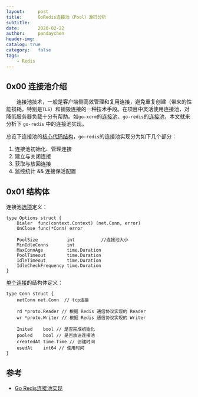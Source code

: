 ```yaml
---
layout:     post
title:      GoRedis连接池（Pool）源码分析
subtitle:   
date:       2020-02-22
author:     pandaychen
header-img: 
catalog: true
category:   false
tags:
    - Redis
---
```


##  0x00    连接池介绍
&emsp;&emsp;连接池技术，一般是客户端侧高效管理和复用连接，避免重复创建（带来的性能损耗，特别是`TLS`）和销毁连接的一种技术手段。在项目中灵活使用连接池，对降低服务器负载十分有帮助。如`go-xorm`的[连接池](https://github.com/go-xorm/manual-zh-CN/blob/master/chapter-01/1.engine.md)、`go-redis`的[连接池](https://github.com/go-redis/redis/tree/master/internal/pool)，本文就来分析下 `go-redis` 中的连接池实现。

总览下连接池的[核心代码结构](https://github.com/go-redis/redis/blob/master/internal/pool/pool.go)，`go-redis`的连接池实现分为如下几个部分：
1.	连接池初始化、管理连接
2.	建立与关闭连接
3.	获取与放回连接
4.	监控统计 && 连接保活配置

##  0x01    结构体
连接池[选项](https://github.com/go-redis/redis/blob/master/internal/pool/pool.go#L51)定义：
```GOLANG
type Options struct {
	Dialer  func(context.Context) (net.Conn, error)
	OnClose func(*Conn) error

	PoolSize           int          //连接池大小
	MinIdleConns       int
	MaxConnAge         time.Duration    
	PoolTimeout        time.Duration    
	IdleTimeout        time.Duration
	IdleCheckFrequency time.Duration
}
```

[单个连接](https://github.com/go-redis/redis/blob/master/internal/pool/conn.go)的结构体定义：
```GOLANG
type Conn struct {
    netConn net.Conn  // tcp连接

    rd *proto.Reader // 根据 Redis 通信协议实现的 Reader
    wr *proto.Writer // 根据 Redis 通信协议实现的 Writer

    Inited    bool // 是否完成初始化
    pooled    bool // 是否放进连接池
    createdAt time.Time // 创建时间
    usedAt    int64 // 使用时间
}
```


##	参考
-   [Go Redis连接池实现](https://jackckr.github.io/golang/go-redis%E8%BF%9E%E6%8E%A5%E6%B1%A0%E5%AE%9E%E7%8E%B0/)
